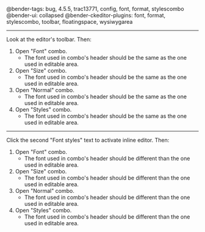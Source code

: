 @bender-tags: bug, 4.5.5, trac13771, config, font, format, stylescombo
@bender-ui: collapsed
@bender-ckeditor-plugins: font, format, stylescombo, toolbar, floatingspace, wysiwygarea

----
Look at the editor's toolbar. Then:

1. Open "Font" combo.
	* The font used in combo's header should be the same as the one used in editable area.
2. Open "Size" combo.
	* The font used in combo's header should be the same as the one used in editable area.
3. Open "Normal" combo.
	* The font used in combo's header should be the same as the one used in editable area.
4. Open "Styles" combo.
	* The font used in combo's header should be the same as the one used in editable area.

----
Click the second "Font styles" text to activate inline editor. Then:

1. Open "Font" combo.
	* The font used in combo's header should be different than the one used in editable area.
2. Open "Size" combo.
	* The font used in combo's header should be different than the one used in editable area.
3. Open "Normal" combo.
	* The font used in combo's header should be different than the one used in editable area.
4. Open "Styles" combo.
	* The font used in combo's header should be different than the one used in editable area.
